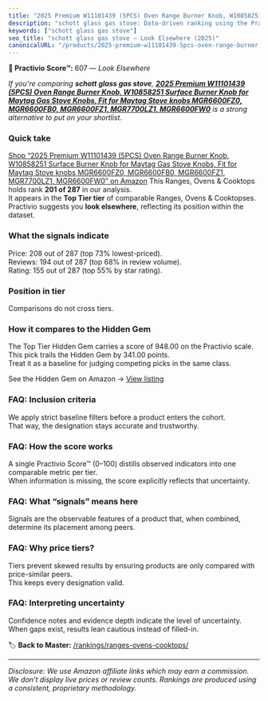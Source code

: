 ```yaml
---
title: "2025 Premium W11101439 (5PCS) Oven Range Burner Knob, W10858251 Surface Burner Knob for Maytag Gas Stove Knobs, Fit for Maytag Stove knobs MGR6600FZ0, MGR6600FB0, MGR6600FZ1, MGR7700LZ1, MGR6600FW0"
description: "schott glass gas stove: Data-driven ranking using the Practivio Score™. Positioned by quality, value, demand, findability, momentum."
keywords: ["schott glass gas stove"]
seo_title: "schott glass gas stove — Look Elsewhere (2025)"
canonicalURL: "/products/2025-premium-w11101439-5pcs-oven-range-burner-knob-w10858251-surface-burner-knob-for-maytag-gas-stove-knobs-fit-for-maytag-stove-knobs-mgr6600fz0-mgr6600fb0-mgr6600fz1-mgr7700lz1-mgr6600fw0-B0F2GSQSX1/"
---
```


**🚫 Practivio Score™:** 607 — _Look Elsewhere_


*If you're comparing **schott glass gas stove**, **[2025 Premium W11101439 (5PCS) Oven Range Burner Knob, W10858251 Surface Burner Knob for Maytag Gas Stove Knobs, Fit for Maytag Stove knobs MGR6600FZ0, MGR6600FB0, MGR6600FZ1, MGR7700LZ1, MGR6600FW0](https://www.amazon.com/dp/B0F2GSQSX1?tag=practivio-20)** is a strong alternative to put on your shortlist.*
### Quick take
[Shop “2025 Premium W11101439 (5PCS) Oven Range Burner Knob, W10858251 Surface Burner Knob for Maytag Gas Stove Knobs, Fit for Maytag Stove knobs MGR6600FZ0, MGR6600FB0, MGR6600FZ1, MGR7700LZ1, MGR6600FW0” on Amazon](https://www.amazon.com/dp/B0F2GSQSX1?tag=practivio-20)
This Ranges, Ovens & Cooktops holds rank **201 of 287** in our analysis.  
It appears in the **Top Tier tier** of comparable Ranges, Ovens & Cooktopses.  
Practivio suggests you **look elsewhere**, reflecting its position within the dataset.

### What the signals indicate
Price: 208 out of 287 (top 73% lowest-priced).  
Reviews: 194 out of 287 (top 68% in review volume).  
Rating: 155 out of 287 (top 55% by star rating).  

### Position in tier
Comparisons do not cross tiers.

### How it compares to the Hidden Gem
The Top Tier Hidden Gem carries a score of 948.00 on the Practivio scale.  
This pick trails the Hidden Gem by 341.00 points.  
Treat it as a baseline for judging competing picks in the same class.  

See the Hidden Gem on Amazon → [View listing](https://www.amazon.com/dp/B0002YTM0I?tag=practivio-20)

### FAQ: Inclusion criteria
We apply strict baseline filters before a product enters the cohort.  
That way, the designation stays accurate and trustworthy.

### FAQ: How the score works
A single Practivio Score™ (0–100) distills observed indicators into one comparable metric per tier.  
When information is missing, the score explicitly reflects that uncertainty.

### FAQ: What “signals” means here
Signals are the observable features of a product that, when combined, determine its placement among peers.

### FAQ: Why price tiers?
Tiers prevent skewed results by ensuring products are only compared with price-similar peers.  
This keeps every designation valid.

### FAQ: Interpreting uncertainty
Confidence notes and evidence depth indicate the level of uncertainty.  
When gaps exist, results lean cautious instead of filled-in.


🏷️ **Back to Master:** [/rankings/ranges-ovens-cooktops/](/rankings/ranges-ovens-cooktops/)

---
_Disclosure: We use Amazon affiliate links which may earn a commission. We don’t display live prices or review counts. Rankings are produced using a consistent, proprietary methodology._
